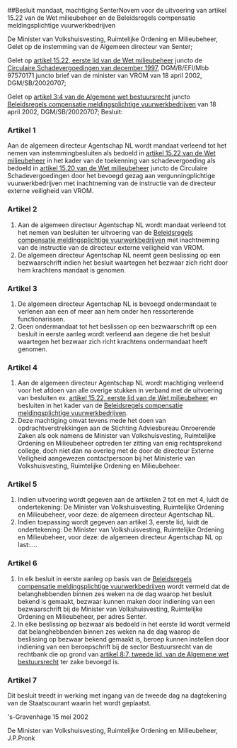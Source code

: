 <meta http-equiv='Content-Type' content='text/html; charset=utf-8' />

##Besluit mandaat, machtiging SenterNovem voor de uitvoering van artikel 15.22 van de Wet milieubeheer en de Beleidsregels compensatie meldingsplichtige vuurwerkbedrijven

De Minister van Volkshuisvesting, Ruimtelijke Ordening en Milieubeheer,  
Gelet op de instemming van de Algemeen directeur van Senter;

Gelet op [artikel 15.22, eerste lid van de Wet milieubeheer](../../../../../../../wet/wet/milieubeheer/BWBR0003245/README.md) juncto de [Circulaire Schadevergoedingen van december 1997](../../../../../../../circulaire/circulaire/schadevergoedingen/BWBR0008488/README.md), DGM/B/EFI/Mbb 97570171 juncto brief van de minister van VROM van 18 april 2002, DGM/SB/20020707;

Gelet op [artikel 3:4 van de Algemene wet bestuursrecht](../../../../../../../wet/algemene/wet/bestuursrecht/BWBR0005537/README.md) juncto [Beleidsregels compensatie meldingsplichtige vuurwerkbedrijven](../../../../../../../beleidsregel/beleidsregels/compensatie/meldingsplichtige/vuurwerkbedrijven/BWBR0013587/README.md) van 18 april 2002, DGM/SB/20020707;
Besluit:    

### Artikel  1  

Aan de algemeen directeur Agentschap NL wordt mandaat verleend tot het nemen van instemmingbesluiten als bedoeld in [artikel 15.22 van de Wet milieubeheer](../../../../../../../wet/wet/milieubeheer/BWBR0003245/README.md) in het kader van de toekenning van schadevergoeding als bedoeld in [artikel 15.20 van de Wet milieubeheer](../../../../../../../wet/wet/milieubeheer/BWBR0003245/README.md) juncto de Circulaire Schadevergoedingen door het bevoegd gezag aan vergunningplichtige vuurwerkbedrijven met inachtneming van de instructie van de directeur externe veiligheid van VROM.  

### Artikel  2  

1.  Aan de algemeen directeur Agentschap NL wordt mandaat verleend tot het nemen van besluiten ter uitvoering van de [Beleidsregels compensatie meldingsplichtige vuurwerkbedrijven](../../../../../../../beleidsregel/beleidsregels/compensatie/meldingsplichtige/vuurwerkbedrijven/BWBR0013587/README.md) met inachtneming van de instructie van de directeur externe veiligheid van VROM.   
2.  De algemeen directeur Agentschap NL neemt geen beslissing op een bezwaarschrift indien het besluit waartegen het bezwaar zich richt door hem krachtens mandaat is genomen.   

### Artikel  3  

1.  De algemeen directeur Agentschap NL is bevoegd ondermandaat te verlenen aan een of meer aan hem onder hen ressorterende functionarissen.   
2.  Geen ondermandaat tot het beslissen op een bezwaarschrift op een besluit in eerste aanleg wordt verleend aan degene die het besluit waartegen het bezwaar zich richt krachtens ondermandaat heeft genomen.   

### Artikel  4  

1.  Aan de algemeen directeur Agentschap NL wordt machtiging verleend voor het afdoen van alle overige stukken in verband met de uitvoering van besluiten ex. [artikel 15.22, eerste lid van de Wet milieubeheer](../../../../../../../wet/wet/milieubeheer/BWBR0003245/README.md) en besluiten in het kader van de [Beleidsregels compensatie meldingsplichtige vuurwerkbedrijven](../../../../../../../beleidsregel/beleidsregels/compensatie/meldingsplichtige/vuurwerkbedrijven/BWBR0013587/README.md).   
2.  Deze machtiging omvat tevens mede het doen van opdrachtverstrekkingen aan de Stichting Adviesbureau Onroerende Zaken als ook namens de Minister van Volkshuisvesting, Ruimtelijke Ordening en Milieubeheer optreden ter zitting van enig rechtsprekend college, doch niet dan na overleg met de door de directeur Externe Veiligheid aangewezen contactpersoon bij het Ministerie van Volkshuisvesting, Ruimtelijke Ordening en Milieubeheer.   

### Artikel  5  

1.  Indien uitvoering wordt gegeven aan de artikelen 2 tot en met 4, luidt de ondertekening: De Minister van Volkshuisvesting, Ruimtelijke Ordening en Milieubeheer, voor deze: de algemeen directeur Agentschap NL.   
2.  Indien toepassing wordt gegeven aan artikel 3, eerste lid, luidt de ondertekening: De Minister van Volkshuisvesting, Ruimtelijke Ordening en Milieubeheer, voor deze: de algemeen directeur Agentschap NL op last:....   

### Artikel  6  

1.  In elk besluit in eerste aanleg op basis van de [Beleidsregels compensatie meldingsplichtige vuurwerkbedrijven](../../../../../../../beleidsregel/beleidsregels/compensatie/meldingsplichtige/vuurwerkbedrijven/BWBR0013587/README.md) wordt vermeld dat de belanghebbenden binnen zes weken na de dag waarop het besluit bekend is gemaakt, bezwaar kunnen maken door indiening van een bezwaarschrift bij de Minister van Volkshuisvesting, Ruimtelijke Ordening en Milieubeheer, per adres Senter.   
2.  In elke beslissing op bezwaar als bedoeld in het eerste lid wordt vermeld dat belanghebbenden binnen zes weken na de dag waarop de beslissing op bezwaar bekend gemaakt is, beroep kunnen instellen door indiening van een beroepschrift bij de sector Bestuursrecht van de rechtbank die op grond van [artikel 8:7, tweede lid, van de Algemene wet bestuursrecht](../../../../../../../wet/algemene/wet/bestuursrecht/BWBR0005537/README.md) ter zake bevoegd is.   

### Artikel  7  

Dit besluit treedt in werking met ingang van de tweede dag na dagtekening van de Staatscourant waarin het wordt geplaatst.  

's-Gravenhage 
15 mei 2002    

De 
Minister van Volkshuisvesting, Ruimtelijke Ordening en Milieubeheer, 
J.P.Pronk    
